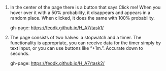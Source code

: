 1) In the center of the page there is a button that says Click me! When you hover over it with a 50% probability, it disappears and appears in a random place. When clicked, it does the same with 100% probability.

   gh-page: https://feodk.github.io/H_A7/task1/

3) The page consists of two halves: a stopwatch and a timer. The functionality is appropriate, you can receive data for the timer simply by text input, or you can use buttons like “+1m.”. Accurate down to seconds.

   gh-page: https://feodk.github.io/H_A7/task2/
